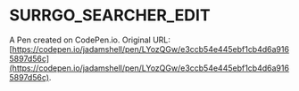# SURRGO_SEARCHER_EDIT

A Pen created on CodePen.io. Original URL: [https://codepen.io/jadamshell/pen/LYozQGw/e3ccb54e445ebf1cb4d6a9165897d56c](https://codepen.io/jadamshell/pen/LYozQGw/e3ccb54e445ebf1cb4d6a9165897d56c).

